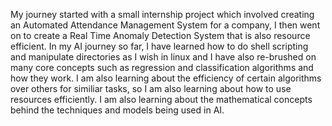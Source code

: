My journey started with a small internship project which involved creating an Automated Attendance Management System for a company, I then went on to create a Real Time Anomaly Detection System that is also resource efficient. In my AI journey so far, I have learned how to do shell scripting and manipulate directories as I wish in linux and I have also re-brushed on many core concepts such as regression and classification algorithms and how they work. I am also learning about the efficiency of certain algorithms over others for similiar tasks, so I am also learning about how to use resources efficiently. I am also learning about the mathematical concepts behind the techniques and models being used in AI.



